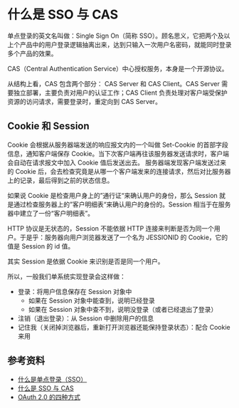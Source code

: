 # 什么是 SSO 与 CAS

单点登录的英文名叫做：Single Sign On（简称 SSO）。顾名思义，它把两个及以上个产品中的用户登录逻辑抽离出来，达到只输入一次用户名密码，就能同时登录多个产品的效果。

CAS（Central Authentication Service）中心授权服务，本身是一个开源协议。

从结构上看，CAS 包含两个部分： CAS Server 和 CAS Client。CAS Server 需要独立部署，主要负责对用户的认证工作；CAS Client 负责处理对客户端受保护资源的访问请求，需要登录时，重定向到 CAS Server。

## Cookie 和 Session

Cookie 会根据从服务器端发送的响应报文内的一个叫做 Set-Cookie 的首部字段信息，通知客户端保存 Cookie。当下次客户端再往该服务器发送请求时，客户端会自动在请求报文中加入 Cookie 值后发送出去。
服务器端发现客户端发送过来的 Cookie 后，会去检查究竟是从哪一个客户端发来的连接请求，然后对比服务器上的记录，最后得到之前的状态信息。

如果说 Cookie 是检查用户身上的”通行证“来确认用户的身份，那么 Session 就是通过检查服务器上的”客户明细表“来确认用户的身份的。Session 相当于在服务器中建立了一份“客户明细表”。

HTTP 协议是无状态的，Session 不能依据 HTTP 连接来判断是否为同一个用户。于是乎：服务器向用户浏览器发送了一个名为 JESSIONID 的 Cookie，它的值是 Session 的 id 值。

其实 Session 是依据 Cookie 来识别是否是同一个用户。

所以，一般我们单系统实现登录会这样做：

- 登录：将用户信息保存在 Session 对象中
  - 如果在 Session 对象中能查到，说明已经登录
  - 如果在 Session 对象中查不到，说明没登录（或者已经退出了登录）
- 注销（退出登录）：从 Session 中删除用户的信息
- 记住我（关闭掉浏览器后，重新打开浏览器还能保持登录状态）：配合 Cookie 来用

## 参考资料

- [什么是单点登录（SSO）](https://zhuanlan.zhihu.com/p/66037342)
- [什么是 SSO 与 CAS](https://www.cnblogs.com/btgyoyo/p/10722010.html)
- [OAuth 2.0 的四种方式](http://www.ruanyifeng.com/blog/2019/04/oauth-grant-types.html)
